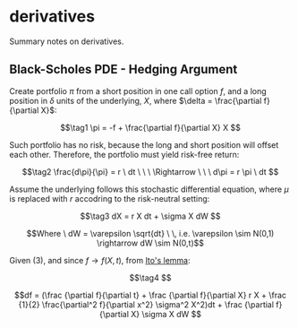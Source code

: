 # derivatives
Summary notes on derivatives.


## Black-Scholes PDE - Hedging Argument

Create portfolio $\pi$ from a short position in one call option $f$, and a long position in $\delta$ units of the underlying, $X$, where $\delta = \frac{\partial f}{\partial X}$:

$$\tag1
\pi = -f + \frac{\partial f}{\partial X} X
$$

Such portfolio has no risk, because the long and short position will offset each other. Therefore, the portfolio must yield risk-free return:

$$\tag2
\frac{d\pi}{\pi} = r \ dt \ \ \
\Rightarrow \ \ \ d\pi = r \pi \ dt
$$

Assume the underlying follows this stochastic differential equation, where $\mu$ is replaced with $r$ accodring to the risk-neutral setting:

$$\tag3
dX = r X dt + \sigma X dW
$$

$$Where \ dW = \varepsilon \sqrt{dt} \ \, i.e. \varepsilon \sim N(0,1) \rightarrow dW \sim N(0,t)$$


Given (3), and since $f\rightarrow f(X,t)$, from [Ito's lemma](https://en.wikipedia.org/wiki/It%C3%B4%27s_lemma):


$$\tag4
$$

$$df = 
(\frac {\partial f}{\partial t} + 
\frac {\partial f}{\partial X} r X + 
\frac {1}{2} \frac{\partial^2 f}{\partial x^2} \sigma^2 X^2)dt +
\frac {\partial f}{\partial X} \sigma X dW
$$






